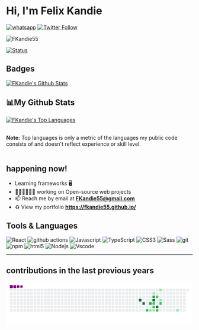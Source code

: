 # Hi, I'm Felix Kandie
<a href="https://wa.me/+254703882818"><img title="whatsapp" src="https://img.shields.io/badge/whatsapp-2E8B57?style=for-the-badge&logo=whatsapp"></a>
[![Twitter Follow](https://img.shields.io/twitter/follow/felixkandie_?color=1DA1F2&logo=x.com&style=for-the-badge)](https://twitter.com/intent/follow?original_referer=https%3A%2F%2Fgithub.com%2Ffelixkandie_&screen_name=felixkandie_)
<p align="left"> 
<img src="https://komarev.com/ghpvc/?username=FKandie55&label=Profile%20views&color=2E8B57&style=flat" alt="FKandie55" /> </p>

[![Status](https://img.shields.io/badge/Role-Developer%20-2E8B57.svg)](https://github.com/FKandie)

<h2>Badges</h2>
<p align="left">
<a href="https://github.com/FKandie55"><img alt="FKandie's Github Stats" src="https://github-readme-stats.vercel.app/api?username=FKandie55&show_icons=true&count_private=true&theme=react&hide_border=true&icon_color=1e1c1d&title_color=1e1c1d&bg_color=2E8B57"/></a>
</p>
<p align="left">
<h2> 📊My Github Stats</h2>
<a href="https://github.com/FKandie55"><img alt="FKandie's Top Languages" src="https://github-readme-stats.vercel.app/api/top-langs/?username=FKandie55&langs_count=8&count_private=true&layout=compact&theme=react&hide_border=true&title_color=1e1c1d&bg_color=2E8B57" width="300px"/></a>
</p>
<br/>
  <b>Note:</b> Top languages is only a metric of the languages my public code consists of and doesn't reflect experience or skill level.
<br/>
<br/>

## happening now! 

-  Learning frameworks 🖥️ 
- 👨🏽‍💻👩🏼‍💻 working on Open-source web projects 
- 📫 Reach me by email at **FKandie55@gmail.com**
- ♻️ View my portfolio **https://fkandie55.github.io/**
## Tools & Languages
<p>
  <img alt="React" src="https://img.shields.io/badge/-React-45b8d8?style=flat-square&logo=react&logoColor=white" /> 
  <img alt="github actions" src="https://img.shields.io/badge/-Github_Actions-2088FF?style=flat-square&logo=github-actions&logoColor=white" />
  <img alt="Javascript" src="https://img.shields.io/badge/-Javascript-yellow?style=flat-square&logo=Javascript&logoColor=white" />
  <img alt="TypeScript" src="https://img.shields.io/badge/-TypeScript-007ACC?style=flat-square&logo=typescript&logoColor=white" /> 
  <img alt="CSS3" src="https://img.shields.io/badge/-CSS3-blue?style=flat-square&logo=CSS3&logoColor=white" />
  <img alt="Sass" src="https://img.shields.io/badge/-Sass-CC6699?style=flat-square&logo=sass&logoColor=white" />  
  <img alt="git" src="https://img.shields.io/badge/-Git-F05032?style=flat-square&logo=git&logoColor=white" />   
  <img alt="npm" src="https://img.shields.io/badge/-NPM-CB3837?style=flat-square&logo=npm&logoColor=white" />
  <img alt="html5" src="https://img.shields.io/badge/-HTML5-E34F26?style=flat-square&logo=html5&logoColor=white" />  
  <img alt="Nodejs" src="https://img.shields.io/badge/-Nodejs-43853d?style=flat-square&logo=Node.js&logoColor=white" />
  <img alt="Vscode" src="https://img.shields.io/badge/-vs--code-informational?style=flat-square&logo=vs-code&logoColor=white" />
  
</p>

---
## contributions in the last previous years

![snake gif](https://github.com/FKandie55/FKandie55/blob/main/img/contributions.gif) 

<br />




